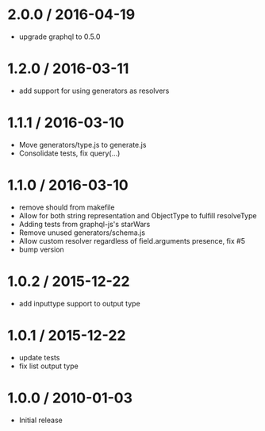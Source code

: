 
2.0.0 / 2016-04-19
==================

  * upgrade graphql to 0.5.0

1.2.0 / 2016-03-11
==================

  * add support for using generators as resolvers

1.1.1 / 2016-03-10
==================

  * Move generators/type.js to generate.js
  * Consolidate tests, fix query(...)

1.1.0 / 2016-03-10
==================

  * remove should from makefile
  * Allow for both string representation and ObjectType to fulfill resolveType
  * Adding tests from graphql-js's starWars
  * Remove unused generators/schema.js
  * Allow custom resolver regardless of field.arguments presence, fix #5
  * bump version

1.0.2 / 2015-12-22
==================

  * add inputtype support to output type

1.0.1 / 2015-12-22
==================

  * update tests
  * fix list output type

1.0.0 / 2010-01-03
==================

  * Initial release
